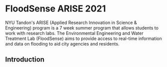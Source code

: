 # FloodSense ARISE 2021
NYU Tandon's ARISE (Applied Research Innovation in Science & Engineering) program is a 7 week summer program that allows students to work with research labs. The Environmental Engineering and Water Treatment Lab (FloodSense) aims to provide access to real-time information and data on flooding to aid city agencies and residents.  

## Introduction
